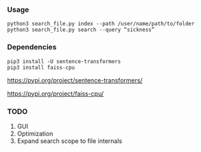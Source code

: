 ### Usage
```
python3 search_file.py index --path /user/name/path/to/folder
python3 search_file.py search --query “sickness”
```

### Dependencies
```
pip3 install -U sentence-transformers
pip3 install faiss-cpu
```
https://pypi.org/project/sentence-transformers/

https://pypi.org/project/faiss-cpu/

### TODO
1. GUI
2. Optimization
3. Expand search scope to file internals
